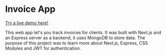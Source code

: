 # Invoice App

[Try a live demo here!](https://invoice-app.zildev.com/)

This web app let's you track invoices for clients. It was built with Next.js and an Express server as a backend, it uses MongoDB to store data. The purpose of this project was to learn more about Next.js, Express, CSS Modules and JWT for authentication. 
